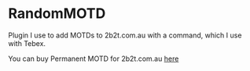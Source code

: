 # RandomMOTD

Plugin I use to add MOTDs to 2b2t.com.au with a command, which I use with Tebex.

You can buy Permanent MOTD for 2b2t.com.au [here](https://priority.2b2t.com.au/)
